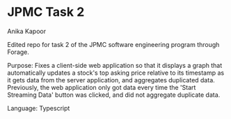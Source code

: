 # JPMC Task 2
Anika Kapoor

Edited repo for task 2 of the JPMC software engineering program through Forage.

Purpose: Fixes a client-side web application so that it displays a graph that automatically updates a stock's top asking price relative to its timestamp as it gets data from the server application, and aggregates duplicated data. Previously, the web application only got data every time the 'Start Streaming Data' button was clicked, and did not aggregate duplicate data.
        
Language: Typescript
